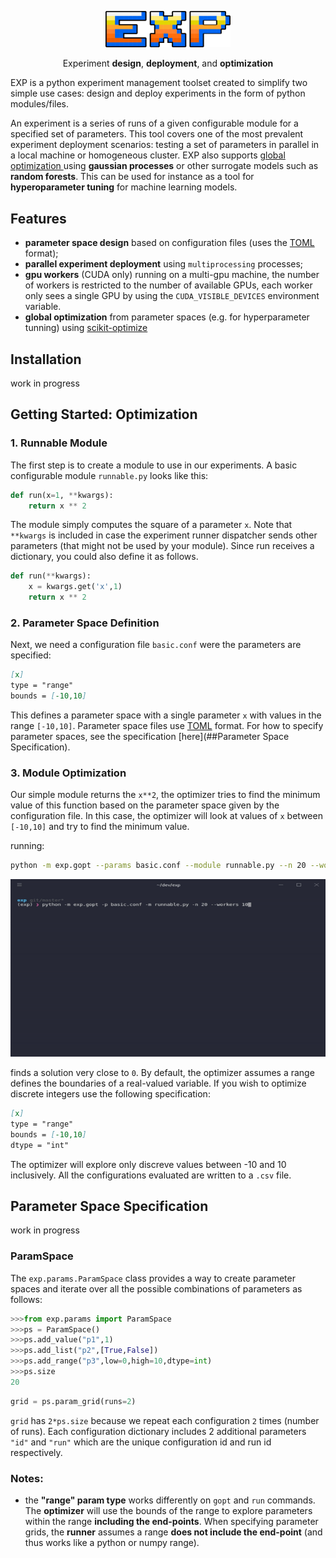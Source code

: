 <p align="center">
  <a href="https://github.com/davidenunes/exp" target="_blank">
    <img width="200"src="extras/exp.png">
  </a>
</p>
<p align="center">Experiment <strong>design</strong>, <strong>deployment</strong>, and <strong>optimization</strong></p>

EXP is a python experiment management toolset created to simplify two simple use cases: design and deploy
experiments in the form of python modules/files.

An experiment is a series of runs of a given configurable module for a specified set of parameters. This tool covers one of the most prevalent experiment deployment scenarios: testing a set of parameters in parallel in a local machine or homogeneous cluster. EXP also supports [global optimization
](https://www.cs.ox.ac.uk/people/nando.defreitas/publications/BayesOptLoop.pdf) using **gaussian processes** or other surrogate models such as **random forests**. This can be used for instance as a tool for **hyperoparameter tuning** for machine learning models.

## Features
* **parameter space design** based on configuration files (uses the [TOML](https://github.com/toml-lang/toml) format);
* **parallel experiment deployment** using ``multiprocessing`` processes;
* **gpu workers** (CUDA only) running on a multi-gpu machine, the number of workers is restricted to the 
number of available GPUs, each worker only sees a single GPU by using the ``CUDA_VISIBLE_DEVICES`` environment variable.
* **global optimization** from parameter spaces (e.g. for hyperparameter tunning) using [scikit-optimize](https://scikit-optimize.github.io/)

## Installation
work in progress

## Getting Started: Optimization

### 1. Runnable Module
The first step is to create a module to use in our experiments. A basic configurable module ``runnable.py`` looks like this:
```python
def run(x=1, **kwargs):
    return x ** 2
```
The module simply computes the square of a parameter ``x``. Note that ``**kwargs`` is included in case the
experiment runner dispatcher sends other parameters (that might not be used by your module). Since run receives a 
dictionary, you could also define it as follows.

```python
def run(**kwargs):
    x = kwargs.get('x',1)
    return x ** 2
```

### 2. Parameter Space Definition
Next, we need a configuration file ``basic.conf`` were the parameters are specified:
```markdown
[x]
type = "range"
bounds = [-10,10]
```
This defines a parameter space with a single parameter ``x`` with values in the range ``[-10,10]``. Parameter space
files use [TOML](https://github.com/toml-lang/toml) format. For how to specify parameter spaces, see the specification
[here](##Parameter Space Specification).

### 3. Module Optimization
Our simple module returns the ``x**2``, the optimizer tries to find the minimum value of 
this function based on the parameter space given by the configuration file. In this case, the optimizer
will look at values of ``x`` between ``[-10,10]`` and try to find the minimum value.

running:
```bash
python -m exp.gopt --params basic.conf --module runnable.py --n 20 --workers 4
```
![exp](extras/getting_started.gif)

finds a solution very close to ``0``. By default, the optimizer assumes a range defines the boundaries
of a real-valued variable. If you wish to optimize discrete integers use the following specification:

```markdown
[x]
type = "range"
bounds = [-10,10]
dtype = "int"
``` 
The optimizer will explore only discreve values between -10 and 10 inclusively. All the configurations
evaluated are written to a ``.csv`` file.


## Parameter Space Specification
work in progress


### ParamSpace
The ``exp.params.ParamSpace`` class provides a way to create parameter spaces and iterate over all the possible 
combinations of parameters as follows: 
```python
>>>from exp.params import ParamSpace
>>>ps = ParamSpace()
>>>ps.add_value("p1",1)
>>>ps.add_list("p2",[True,False])
>>>ps.add_range("p3",low=0,high=10,dtype=int)
>>>ps.size
20
```

```python
grid = ps.param_grid(runs=2)
```
``grid`` has ``2*ps.size`` because we repeat each configuration ``2`` times (number of runs). Each configuration dictionary
includes 2 additional parameters ``"id"`` and ``"run"`` which are the unique configuration id and run id respectively.

### Notes:
* the **"range" param type** works differently on ``gopt`` and ``run`` commands. The **optimizer** will use the bounds
of the range to explore parameters within the range **including the end-points**. When specifying parameter grids, 
the **runner** assumes a range **does not include the end-point** (and thus works like a python or numpy range).
